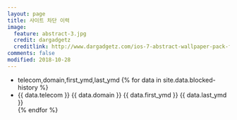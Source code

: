 ```yaml
---
layout: page
title: 사이트 차단 이력
image:
  feature: abstract-3.jpg
  credit: dargadgetz
  creditlink: http://www.dargadgetz.com/ios-7-abstract-wallpaper-pack-for-iphone-5-and-ipod-touch-retina/
comments: false
modified: 2018-10-28
---
```

<ul>
<li> telecom,domain,first_ymd,last_ymd
{% for data in site.data.blocked-history %}
  <li>
    {{ data.telecom }} {{ data.domain }} {{ data.first_ymd }} {{ data.last_ymd }}
  </li>
{% endfor %}
</ul>
